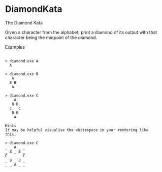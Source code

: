 # DiamondKata

The Diamond Kata

Given a character from the alphabet, print a diamond of its output with that character being the midpoint of the diamond.

Examples


  <pre>
    <code>
> diamond.exe A
  A

> diamond.exe B
   A
  B B
   A

> diamond.exe C
    A
   B B
  C   C
   B B
    A

Hints
It may be helpful visualise the whitespace in your rendering like this:

> diamond.exe C
_ _ A _ _
_ B _ B _
C _ _ _ C
_ B _ B _
_ _ A _ _

</code>
  </pre>
